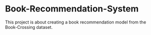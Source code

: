 # Book-Recommendation-System
This project is about creating a book recommendation model from the Book-Crossing dataset.
